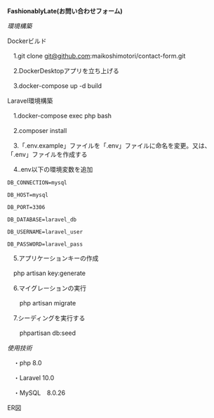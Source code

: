 **FashionablyLate(お問い合わせフォーム)**

*環境構築*

Dockerビルド

　1.git clone git@github.com:maikoshimotori/contact-form.git

　2.DockerDesktopアプリを立ち上げる
  
　3.docker-compose up -d build

Laravel環境構築
　

　1.docker-compose exec php bash
  
　2.composer install
  
　3.「.env.example」ファイルを「.env」ファイルに命名を変更。又は、「.env」ファイルを作成する

　4..env以下の環境変数を追加

    DB_CONNECTION=mysql
    
    DB_HOST=mysql
    
    DB_PORT=3306
    
    DB_DATABASE=laravel_db
    
    DB_USERNAME=laravel_user
    
    DB_PASSWORD=laravel_pass
 
　5.アプリケーションキーの作成
  
  　php artisan key:generate

　6.マイグレーションの実行
 
 　　php artisan migrate

　7.シーディングを実行する
 
 　　phpartisan db:seed

*使用技術*

　・php 8.0
  
　・Laravel 10.0
  
　・MySQL　8.0.26

 ER図

 
